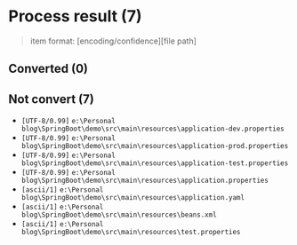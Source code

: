 # Process result (7)

> item format: [encoding/confidence][file path]

## Converted (0)


## Not convert (7)

- `[UTF-8/0.99]` `e:\Personal blog\SpringBoot\demo\src\main\resources\application-dev.properties`
- `[UTF-8/0.99]` `e:\Personal blog\SpringBoot\demo\src\main\resources\application-prod.properties`
- `[UTF-8/0.99]` `e:\Personal blog\SpringBoot\demo\src\main\resources\application-test.properties`
- `[UTF-8/0.99]` `e:\Personal blog\SpringBoot\demo\src\main\resources\application.properties`
- `[ascii/1]` `e:\Personal blog\SpringBoot\demo\src\main\resources\application.yaml`
- `[ascii/1]` `e:\Personal blog\SpringBoot\demo\src\main\resources\beans.xml`
- `[ascii/1]` `e:\Personal blog\SpringBoot\demo\src\main\resources\test.properties`
